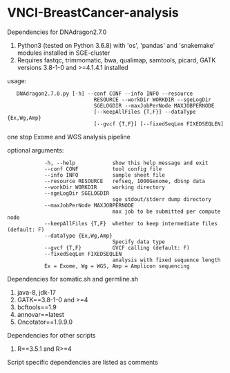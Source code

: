 # VNCI-BreastCancer-analysis

Dependencies for  DNAdragon2.7.0
1. Python3 (tested on Python 3.6.8) with 'os', 'pandas' and 'snakemake' modules installed in SGE-cluster
2. Requires fastqc, trimmomatic, bwa, qualimap, samtools, picard, GATK versions 3.8-1-0 and >=4.1.4.1 installed

usage:

       DNAdragon2.7.0.py [-h] --conf CONF --info INFO --resource
                                RESOURCE --workDir WORKDIR --sgeLogDir
                                SGELOGDIR --maxJobPerNode MAXJOBPERNODE
                                [--keepAllFiles {T,F}] --dataType {Ex,Wg,Amp}
                                [--gvcf {T,F}] [--fixedSeqLen FIXEDSEQLEN]

one stop Exome and WGS analysis pipeline
  
optional arguments:

                -h, --help            show this help message and exit
                --conf CONF           tool config file
                --info INFO           sample sheet file
                --resource RESOURCE   refseq, 1000Genome, dbsnp data
                --workDir WORKDIR     working directory
                --sgeLogDir SGELOGDIR 
                                      sge stdout/stderr dump directory
                --maxJobPerNode MAXJOBPERNODE
                                      max job to be submitted per compute node
                --keepAllFiles {T,F}  whether to keep intermediate files (default: F)
                --dataType {Ex,Wg,Amp}
                                      Specify data type
                --gvcf {T,F}          GVCF calling (default: F)
                --fixedSeqLen FIXEDSEQLEN
                                      analysis with fixed sequence length
                Ex = Exome, Wg = WGS, Amp = Amplicon sequencing

Dependencies for somatic.sh and germline.sh
1. java-8, jdk-17
2. GATK==3.8-1-0 and >=4
3. bcftools==1.9
4. annovar==latest
5. Oncotator==1.9.9.0

Dependencies for other scripts
1. R==3.5.1 and R>=4

Script specific dependencies are listed as comments
